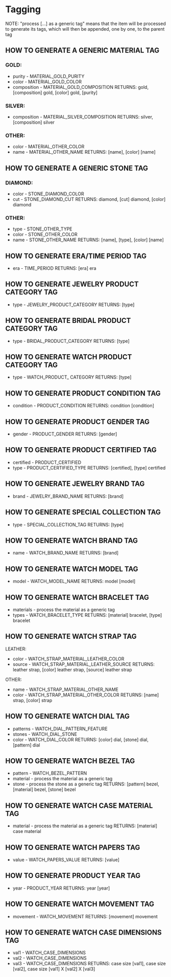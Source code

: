 # Tagging

NOTE: "process [...] as a generic tag" means that the item will be processed to generate its tags, which will then be appended, one by one, to the parent tag

## HOW TO GENERATE A GENERIC MATERIAL TAG

### GOLD:
- purity - MATERIAL_GOLD_PURITY
- color - MATERIAL_GOLD_COLOR
- composition - MATERIAL_GOLD_COMPOSITION
RETURNS: gold, [composition] gold, [color] gold, [purity]

### SILVER: 
- composition - MATERIAL_SILVER_COMPOSITION
RETURNS: silver, [composition] silver

### OTHER:
- color - MATERIAL_OTHER_COLOR
- name - MATERIAL_OTHER_NAME
RETURNS: [name], [color] [name]



## HOW TO GENERATE A GENERIC STONE TAG

### DIAMOND:
- color - STONE_DIAMOND_COLOR
- cut - STONE_DIAMOND_CUT
RETURNS: diamond, [cut] diamond, [color] diamond

### OTHER:
- type - STONE_OTHER_TYPE
- color - STONE_OTHER_COLOR
- name - STONE_OTHER_NAME
RETURNS: [name], [type], [color] [name]



## HOW TO GENERATE ERA/TIME PERIOD TAG
- era - TIME_PERIOD
RETURNS: [era] era



## HOW TO GENERATE JEWELRY PRODUCT CATEGORY TAG
- type - JEWELRY_PRODUCT_CATEGORY
RETURNS: [type]



## HOW TO GENERATE BRIDAL PRODUCT CATEGORY TAG
- type - BRIDAL_PRODUCT_CATEGORY
RETURNS: [type]



## HOW TO GENERATE WATCH PRODUCT CATEGORY TAG
- type - WATCH_PRODUCT_ CATEGORY
RETURNS: [type]



## HOW TO GENERATE PRODUCT CONDITION TAG
- condition - PRODUCT_CONDITION
RETURNS: condition [condition]



## HOW TO GENERATE PRODUCT GENDER TAG
- gender - PRODUCT_GENDER
RETURNS: [gender]



## HOW TO GENERATE PRODUCT CERTIFIED TAG
- certified - PRODUCT_CERTIFIED
- type - PRODUCT_CERTIFIED_TYPE
RETURNS: [certified], [type] certified



## HOW TO GENERATE JEWELRY BRAND TAG
- brand - JEWELRY_BRAND_NAME
RETURNS: [brand]



## HOW TO GENERATE SPECIAL COLLECTION TAG
- type - SPECIAL_COLLECTION_TAG
RETURNS: [type]




## HOW TO GENERATE WATCH BRAND TAG
- name - WATCH_BRAND_NAME
RETURNS: [brand]



## HOW TO GENERATE WATCH MODEL TAG
- model - WATCH_MODEL_NAME
RETURNS: model [model]



## HOW TO GENERATE WATCH BRACELET TAG
- materials - process the material as a generic tag
- types - WATCH_BRACELET_TYPE
RETURNS: [material] bracelet, [type] bracelet



## HOW TO GENERATE WATCH STRAP TAG
LEATHER:
- color - WATCH_STRAP_MATERIAL_LEATHER_COLOR
- source - WATCH_STRAP_MATERIAL_LEATHER_SOURCE
RETURNS: leather strap, [color] leather strap, [source] leather strap

OTHER:
- name - WATCH_STRAP_MATERIAL_OTHER_NAME
- color - WATCH_STRAP_MATERIAL_OTHER_COLOR
RETURNS: [name] strap, [color] strap



## HOW TO GENERATE WATCH DIAL TAG
- patterns - WATCH_DIAL_PATTERN_FEATURE
- stones - WATCH_DIAL_STONE
- color - WATCH_DIAL_COLOR
RETURNS: [color] dial, [stone] dial, [pattern] dial



## HOW TO GENERATE WATCH BEZEL TAG
- pattern - WATCH_BEZEL_PATTERN
- material - process the material as a generic tag
- stone - process the stone as a generic tag
RETURNS: [pattern] bezel, [material] bezel, [stone] bezel



## HOW TO GENERATE WATCH CASE MATERIAL TAG
- material - process the material as a generic tag
RETURNS: [material] case material



## HOW TO GENERATE WATCH PAPERS TAG
- value - WATCH_PAPERS_VALUE
RETURNS: [value]



## HOW TO GENERATE PRODUCT YEAR TAG
- year - PRODUCT_YEAR
RETURNS: year [year]



## HOW TO GENERATE WATCH MOVEMENT TAG
- movement - WATCH_MOVEMENT
RETURNS: [movement] movement



## HOW TO GENERATE WATCH CASE DIMENSIONS TAG
- val1 - WATCH_CASE_DIMENSIONS
- val2 - WATCH_CASE_DIMENSIONS
- val3 - WATCH_CASE_DIMENSIONS
RETURNS: case size [val1], case size [val2], case size [val1] X [val2] X [val3]

